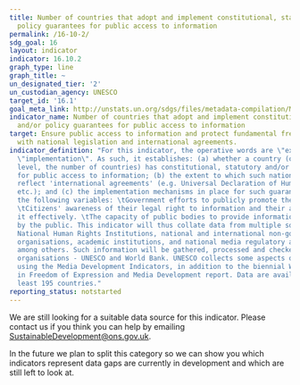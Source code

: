```yaml
---
title: Number of countries that adopt and implement constitutional, statutory and/or
  policy guarantees for public access to information
permalink: /16-10-2/
sdg_goal: 16
layout: indicator
indicator: 16.10.2
graph_type: line
graph_title: ~
un_designated_tier: '2'
un_custodian_agency: UNESCO
target_id: '16.1'
goal_meta_link: http://unstats.un.org/sdgs/files/metadata-compilation/Metadata-Goal-16.pdf
indicator_name: Number of countries that adopt and implement constitutional, statutory
  and/or policy guarantees for public access to information
target: Ensure public access to information and protect fundamental freedoms, in accordance
  with national legislation and international agreements.
indicator_definition: "For this indicator, the operative words are \"existence\" and
  \"implementation\". As such, it establishes: (a) whether a country (or at the global
  level, the number of countries) has constitutional, statutory and/or policy guarantees
  for public access to information; (b) the extent to which such national guarantees
  reflect 'international agreements' (e.g. Universal Declaration of Human Rights,
  etc.); and (c) the implementation mechanisms in place for such guarantees, including
  the following variables: \tGovernment efforts to publicly promote the right to information.
  \tCitizens' awareness of their legal right to information and their ability to utilise
  it effectively. \tThe capacity of public bodies to provide information upon request
  by the public. This indicator will thus collate data from multiple sources, including
  National Human Rights Institutions, national and international non-governmental
  organisations, academic institutions, and national media regulatory authorities,
  among others. Such information will be gathered, processed and checked by international
  organisations - UNESCO and World Bank. UNESCO collects some aspects of this data
  using the Media Development Indicators, in addition to the biennial World Trends
  in Freedom of Expression and Media Development report. Data are available for at
  least 195 countries."
reporting_status: notstarted
---
```


We are still looking for a suitable data source for this indicator. Please contact us if you think you can help by emailing <a href="mailto:SustainableDevelopment@ons.gov.uk">SustainableDevelopment@ons.gov.uk</a>.

In the future we plan to split this category so we can show you which indicators represent data gaps are currently in development and which are still left to look at.
